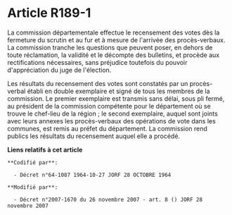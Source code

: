 # Article R189-1

La commission départementale effectue le recensement des votes dès la fermeture du scrutin et au fur et à mesure de l'arrivée
des procès-verbaux. La commission tranche les questions que peuvent poser, en dehors de toute réclamation, la validité et le
décompte des bulletins, et procède aux rectifications nécessaires, sans préjudice toutefois du pouvoir d'appréciation du juge
de l'élection.

Les résultats du recensement des votes sont constatés par un procès-verbal établi en double exemplaire et signé de tous les
membres de la commission. Le premier exemplaire est transmis sans délai, sous pli fermé, au président de la commission
compétente pour le département où se trouve le chef-lieu de la région ; le second exemplaire, auquel sont joints avec leurs
annexes les procès-verbaux des opérations de vote dans les communes, est remis au préfet du département. La commission rend
publics les résultats du recensement auquel elle a procédé.

**Liens relatifs à cet article**

	**Codifié par**:

	  - Décret n°64-1087 1964-10-27 JORF 28 OCTOBRE 1964

	**Modifié par**:

	  - Décret n°2007-1670 du 26 novembre 2007 - art. 8 () JORF 28 novembre 2007
